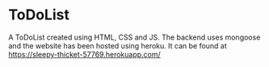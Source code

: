 # ToDoList

A ToDoList created using HTML, CSS and JS. The backend uses mongoose and the website has been hosted using heroku. It can be found at https://sleepy-thicket-57769.herokuapp.com/
 
